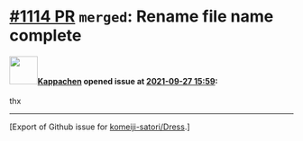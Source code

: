 # [\#1114 PR](https://github.com/komeiji-satori/Dress/pull/1114) `merged`: Rename file name complete

#### <img src="https://avatars.githubusercontent.com/u/56116620?u=b60696e3253f032e6cfcbb86ef5c8e588e7a6ab5&v=4" width="50">[Kappachen](https://github.com/Kappachen) opened issue at [2021-09-27 15:59](https://github.com/komeiji-satori/Dress/pull/1114):

thx




-------------------------------------------------------------------------------



[Export of Github issue for [komeiji-satori/Dress](https://github.com/komeiji-satori/Dress).]
